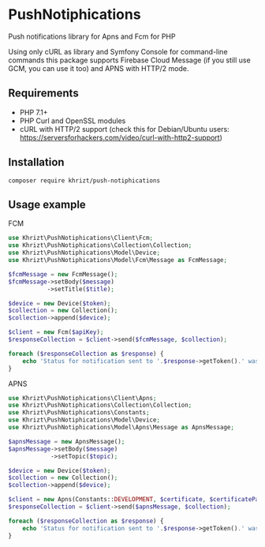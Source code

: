 # PushNotiphications
Push notifications library for Apns and Fcm for PHP

Using only cURL as library and Symfony Console for command-line commands this package supports Firebase Cloud Message (if you still use GCM, you can use it too) and APNS with HTTP/2 mode.

## Requirements

* PHP 7.1+
* PHP Curl and OpenSSL modules
* cURL with HTTP/2 support (check this for Debian/Ubuntu users: https://serversforhackers.com/video/curl-with-http2-support)

## Installation

```
composer require khrizt/push-notiphications
```

## Usage example

FCM

```php
use Khrizt\PushNotiphications\Client\Fcm;
use Khrizt\PushNotiphications\Collection\Collection;
use Khrizt\PushNotiphications\Model\Device;
use Khrizt\PushNotiphications\Model\Fcm\Message as FcmMessage;

$fcmMessage = new FcmMessage();
$fcmMessage->setBody($message)
           ->setTitle($title);

$device = new Device($token);
$collection = new Collection();
$collection->append($device);

$client = new Fcm($apiKey);
$responseCollection = $client->send($fcmMessage, $collection);

foreach ($responseCollection as $response) {
    echo 'Status for notification sent to '.$response->getToken().' was '.($response->isOk() ? 'OK' : ' Error. Error message: '.$response->getErrorMessage());
}

```

APNS

```php
use Khrizt\PushNotiphications\Client\Apns;
use Khrizt\PushNotiphications\Collection\Collection;
use Khrizt\PushNotiphications\Constants;
use Khrizt\PushNotiphications\Model\Device;
use Khrizt\PushNotiphications\Model\Apns\Message as ApnsMessage;

$apnsMessage = new ApnsMessage();
$apnsMessage->setBody($message)
            ->setTopic($topic);

$device = new Device($token);
$collection = new Collection();
$collection->append($device);

$client = new Apns(Constants::DEVELOPMENT, $certificate, $certificatePassphrase);
$responseCollection = $client->send($apnsMessage, $collection);

foreach ($responseCollection as $response) {
    echo 'Status for notification sent to '.$response->getToken().' was '.($response->isOk() ? 'OK' : '. Error message: '.$response->getErrorMessage());
}

```
